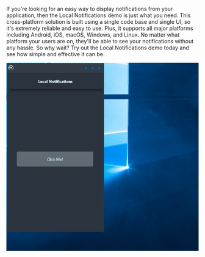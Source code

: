 If you're looking for an easy way to display notifications from your application, then the Local Notifications demo is just what you need. This cross-platform solution is built using a single code base and single UI, so it's extremely reliable and easy to use. Plus, it supports all major platforms including Android, iOS, macOS, Windows, and Linux. No matter what platform your users are on, they'll be able to see your notifications without any hassle. So why wait? Try out the Local Notifications demo today and see how simple and effective it can be.

![screenshot](screenshot.gif)

